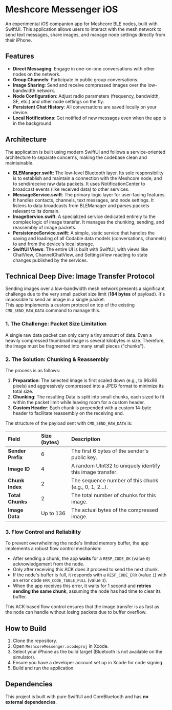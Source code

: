 # Meshcore Messenger iOS

An experimental iOS companion app for Meshcore BLE nodes, built with SwiftUI. This application allows users to interact with the mesh network to send text messages, share images, and manage node settings directly from their iPhone.

## Features

* **Direct Messaging**: Engage in one-on-one conversations with other nodes on the network.  
* **Group Channels**: Participate in public group conversations.  
* **Image Sharing**: Send and receive compressed images over the low-bandwidth network.  
* **Node Configuration**: Adjust radio parameters (frequency, bandwidth, SF, etc.) and other node settings on the fly.  
* **Persistent Chat History**: All conversations are saved locally on your device.  
* **Local Notifications**: Get notified of new messages even when the app is in the background.  

## Architecture

The application is built using modern SwiftUI and follows a service-oriented architecture to separate concerns, making the codebase clean and maintainable.

* **BLEManager.swift**: The low-level Bluetooth layer. Its sole responsibility is to establish and maintain a connection with the Meshcore node, and to send/receive raw data packets. It uses NotificationCenter to broadcast events (like received data) to other services.  
* **MessageService.swift**: The primary logic layer for user-facing features. It handles contacts, channels, text messages, and node settings. It listens to data broadcasts from BLEManager and parses packets relevant to its domain.  
* **ImageService.swift**: A specialized service dedicated entirely to the complex logic of image transfer. It manages the chunking, sending, and reassembly of image packets.  
* **PersistenceService.swift**: A simple, static service that handles the saving and loading of all Codable data models (conversations, channels) to and from the device's local storage.  
* **SwiftUI Views**: The entire UI is built with SwiftUI, with views like ChatView, ChannelChatView, and SettingsView reacting to state changes published by the services.

## Technical Deep Dive: Image Transfer Protocol

Sending images over a low-bandwidth mesh network presents a significant challenge due to the very small packet size limit (**184 bytes** of payload). It's impossible to send an image in a single packet.  
This app implements a custom protocol on top of the existing `CMD_SEND_RAW_DATA` command to manage this.

### 1\. The Challenge: Packet Size Limitation

A single raw data packet can only carry a tiny amount of data. Even a heavily compressed thumbnail image is several kilobytes in size. Therefore, the image must be fragmented into many small pieces ("chunks").

### 2\. The Solution: Chunking & Reassembly

The process is as follows:

1. **Preparation**: The selected image is first scaled down (e.g., to 96x96 pixels) and aggressively compressed into a JPEG format to minimize its total size.  
2. **Chunking**: The resulting Data is split into small chunks, each sized to fit within the packet limit while leaving room for a custom header.  
3. **Custom Header**: Each chunk is prepended with a custom 14-byte header to facilitate reassembly on the receiving end.

The structure of the payload sent with `CMD_SEND_RAW_DATA` is:

| Field | Size (bytes) | Description |
| :---- | :---- | :---- |
| **Sender Prefix** | 6 | The first 6 bytes of the sender's public key. |
| **Image ID** | 4 | A random UInt32 to uniquely identify this image transfer. |
| **Chunk Index** | 2 | The sequence number of this chunk (e.g., 0, 1, 2...). |
| **Total Chunks** | 2 | The total number of chunks for this image. |
| **Image Data** | Up to 136 | The actual bytes of the compressed image. |

### 3\. Flow Control and Reliability

To prevent overwhelming the node's limited memory buffer, the app implements a robust flow control mechanism:

* After sending a chunk, the app **waits** for a `RESP_CODE_OK` (value `0`) acknowledgement from the node.  
* Only after receiving this ACK does it proceed to send the next chunk.  
* If the node's buffer is full, it responds with a `RESP_CODE_ERR` (value `1`) with an error code `ERR_CODE_TABLE_FULL` (value `3`).  
* When the app receives this error, it waits for 1 second and **retries sending the same chunk**, assuming the node has had time to clear its buffer.

This ACK-based flow control ensures that the image transfer is as fast as the node can handle without losing packets due to buffer overflow.

## How to Build

1. Clone the repository.  
2. Open `MeshcoreMessenger.xcodeproj` in Xcode.  
3. Select your iPhone as the build target (Bluetooth is not available on the simulator).  
4. Ensure you have a developer account set up in Xcode for code signing.  
5. Build and run the application.

## Dependencies

This project is built with pure SwiftUI and CoreBluetooth and has **no external dependencies**.

